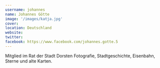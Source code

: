 ```yaml
---
username: johannes
name: Johannes Götte
image: '/images/katja.jpg'
cover:
location: Deutschland
website: 
twitter: 
facebook: https://www.facebook.com/johannes.gotte.5
---
```

Mitglied im Rat der Stadt Dorsten Fotografie, Stadtgeschichte, Eisenbahn, Sterne und alte Karten.